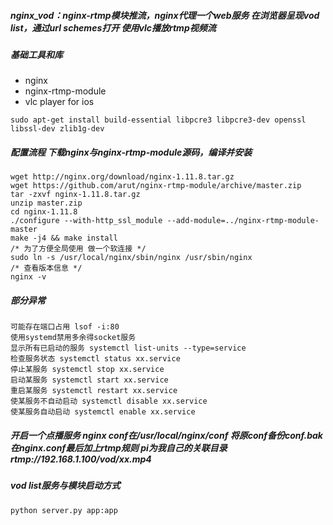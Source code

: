 ##### nginx_vod：nginx-rtmp模块推流，nginx代理一个web服务 在浏览器呈现vod list，通过url schemes打开 使用vlc播放rtmp视频流

##### 基础工具和库
* nginx
* nginx-rtmp-module 
* vlc player for ios
```
sudo apt-get install build-essential libpcre3 libpcre3-dev openssl libssl-dev zlib1g-dev 
```

##### 配置流程 下载nginx与nginx-rtmp-module源码，编译并安装
```
wget http://nginx.org/download/nginx-1.11.8.tar.gz
wget https://github.com/arut/nginx-rtmp-module/archive/master.zip
tar -zxvf nginx-1.11.8.tar.gz
unzip master.zip
cd nginx-1.11.8
./configure --with-http_ssl_module --add-module=../nginx-rtmp-module-master
make -j4 && make install
/* 为了方便全局使用 做一个软连接 */
sudo ln -s /usr/local/nginx/sbin/nginx /usr/sbin/nginx
/* 查看版本信息 */
nginx -v
```
##### 部分异常
```
可能存在端口占用 lsof -i:80
使用systemd禁用多余得socket服务
显示所有已启动的服务 systemctl list-units --type=service
检查服务状态 systemctl status xx.service
停止某服务 systemctl stop xx.service
启动某服务 systemctl start xx.service
重启某服务 systemctl restart xx.service
使某服务不自动启动 systemctl disable xx.service
使某服务自动启动 systemctl enable xx.service
```

##### 开启一个点播服务 nginx conf在/usr/local/nginx/conf 将原conf备份conf.bak 在nginx.conf最后加上rtmp规则 pi为我自己的关联目录 rtmp://192.168.1.100/vod/xx.mp4

##### vod list服务与模块启动方式
```
python server.py app:app
```
